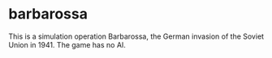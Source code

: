 # barbarossa
This is a simulation operation Barbarossa, the German invasion of the Soviet Union in 1941. The game has no AI.
